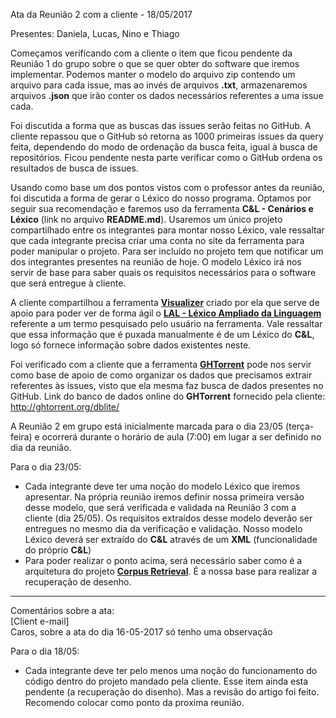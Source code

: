 Ata da Reunião 2 com a cliente -  18/05/2017

Presentes: Daniela, Lucas, Nino e Thiago

Começamos verificando com a cliente o item que ficou pendente da Reunião 1 do grupo sobre o que se quer obter do software que iremos implementar. Podemos manter o modelo do arquivo zip contendo um arquivo para cada issue, mas ao invés de arquivos **.txt**, armazenaremos arquivos **.json** que irão conter os dados necessários referentes a uma issue cada.

Foi discutida a forma que as buscas das issues serão feitas no GitHub. A cliente repassou que o GitHub só retorna as 1000 primeiras issues da query feita, dependendo do modo de ordenação da busca feita, igual à busca de repositórios. Ficou pendente nesta parte verificar como o GitHub ordena os resultados de busca de issues.

Usando como base um dos pontos vistos com o professor antes da reunião, foi discutida a forma de gerar o Léxico do nosso programa. Optamos por seguir sua recomendação e faremos uso da ferramenta **C&L - Cenários e Léxico** (link no arquivo **README.md**). Usaremos um único projeto compartilhado entre os integrantes para montar nosso Léxico, vale ressaltar que cada integrante precisa criar uma conta no site da ferramenta para poder manipular o projeto. Para ser incluído no projeto tem que notificar um dos integrantes presentes na reunião de hoje. O modelo Léxico irá nos servir de base para saber quais os requisitos necessários para o software que será entregue à cliente.

A cliente compartilhou a ferramenta **[Visualizer](http://www.inf.puc-rio.br/~rportugal/visualizer/)** criado por ela que serve de apoio para poder ver de forma ágil o **[LAL - Léxico Ampliado da Linguagem](http://www-di.inf.puc-rio.br/~julio/lal.pdf)** referente a um termo pesquisado pelo usuário na ferramenta. Vale ressaltar que essa informação que é puxada manualmente é de um Léxico do **C&L**, logo só fornece informação sobre dados existentes neste.

Foi verificado com a cliente que a ferramenta **[GHTorrent](http://ghtorrent.org/)** pode nos servir como base de apoio de como organizar os dados que precisamos extrair referentes às issues, visto que ela mesma faz busca de dados presentes no GitHub. Link do banco de dados online do **GHTorrent** fornecido pela cliente: http://ghtorrent.org/dblite/

A Reunião 2 em grupo está inicialmente marcada para o dia 23/05 (terça-feira) e ocorrerá durante o horário de aula (7:00) em lugar a ser definido no dia da reunião.

Para o dia 23/05:
- Cada integrante deve ter uma noção do modelo Léxico que iremos apresentar. Na própria reunião iremos definir nossa primeira versão desse modelo, que será verificada e validada na Reunião 3 com a cliente (dia 25/05). Os requisitos extraídos desse modelo deverão ser entregues no mesmo dia da verificação e validação. Nosso modelo Léxico deverá ser extraído do **C&L** através de um **XML** (funcionalidade do próprio **C&L**)
- Para poder realizar o ponto acima, será necessário saber como é a arquitetura do projeto **[Corpus Retrieval](https://github.com/nitanilla/corpus-retrieval)**. É a nossa base para realizar a recuperação de desenho.

***

Comentários sobre a ata:  
[Client e-mail]  
Caros, sobre a ata do dia 16-05-2017 só tenho uma observação

Para o dia 18/05:
- Cada integrante deve ter pelo menos uma noção do funcionamento do código dentro do projeto mandado pela cliente.
  Esse item ainda esta pendente (a recuperação do disenho). Mas a revisão do artigo foi feito. Recomendo colocar como ponto da proxima reunião.

